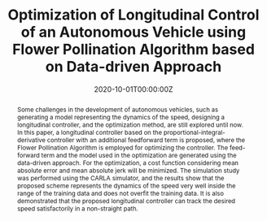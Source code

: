 ---
title: "Optimization of Longitudinal Control of an Autonomous Vehicle using Flower Pollination Algorithm based on Data-driven Approach"

authors:
- admin
- Yul Yunazwin Nazaruddin

author_notes:
- "First author"
- "Supervisor, Corresponding author"

date: "2020-10-01T00:00:00Z"
doi: "10.31427/IJSTT.2020.3.2.4"

publication_types: ["2"]

publication: In *International Journal of Sustainable Transportation Technology*
publication_short: In *IJSTT*

abstract: Some challenges in the development of autonomous vehicles, such as generating a model representing the dynamics of the speed, designing a longitudinal controller, and the optimization method, are still explored until now. In this paper, a longitudinal controller based on the proportional-integral-derivative controller with an additional feedforward term is proposed, where the Flower Pollination Algorithm is employed for optimizing the controller. The feed-forward term and the model used in the optimization are generated using the data-driven approach. For the optimization, a cost function considering mean absolute error and mean absolute jerk will be minimized. The simulation study was performed using the CARLA simulator, and the results show that the proposed scheme represents the dynamics of the speed very well inside the range of the training data and does not overfit the training data. It is also demonstrated that the proposed longitudinal controller can track the desired speed satisfactorily in a non-straight path.

url_pdf: "https://unijourn.com/article/5f7eadeb7c994c603b93ad6d/5ae99ad07348a8567766abe2/4.html"

tags: [Optimization, Flower Pollination Algorithm, Autonomous Vehicle]

---